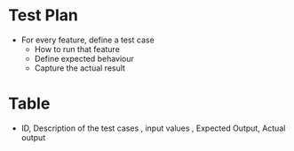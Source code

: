 # Test Plan
* For every feature, define a test case
    * How to run that feature
    * Define expected behaviour
    * Capture the actual result

# Table
* ID, Description of the test cases , input values , Expected Output, Actual output